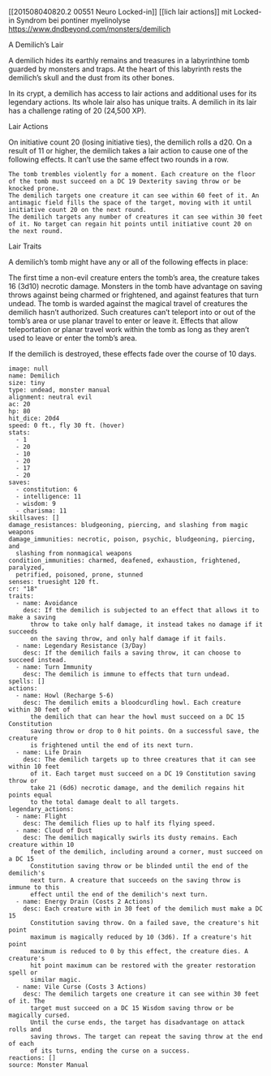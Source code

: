 [[201508040820.2 00551 Neuro Locked-in]]
 [[lich lair actions]] mit Locked-in Syndrom bei pontiner myelinolyse
https://www.dndbeyond.com/monsters/demilich

A Demilich’s Lair

A demilich hides its earthly remains and treasures in a labyrinthine tomb guarded by monsters and traps. At the heart of this labyrinth rests the demilich’s skull and the dust from its other bones.

In its crypt, a demilich has access to lair actions and additional uses for its legendary actions. Its whole lair also has unique traits. A demilich in its lair has a challenge rating of 20 (24,500 XP).
 

Lair Actions

On initiative count 20 (losing initiative ties), the demilich rolls a d20. On a result of 11 or higher, the demilich takes a lair action to cause one of the following effects. It can’t use the same effect two rounds in a row.

    The tomb trembles violently for a moment. Each creature on the floor of the tomb must succeed on a DC 19 Dexterity saving throw or be knocked prone.
    The demilich targets one creature it can see within 60 feet of it. An antimagic field fills the space of the target, moving with it until initiative count 20 on the next round.
    The demilich targets any number of creatures it can see within 30 feet of it. No target can regain hit points until initiative count 20 on the next round.

Lair Traits

A demilich’s tomb might have any or all of the following effects in place:

The first time a non-evil creature enters the tomb’s area, the creature takes 16 (3d10) necrotic damage.
    Monsters in the tomb have advantage on saving throws against being charmed or frightened, and against features that turn undead.
    The tomb is warded against the magical travel of creatures the demilich hasn’t authorized. Such creatures can’t teleport into or out of the tomb’s area or use planar travel to enter or leave it. Effects that allow teleportation or planar travel work within the tomb as long as they aren’t used to leave or enter the tomb’s area.

If the demilich is destroyed, these effects fade over the course of 10 days.

```statblock
image: null
name: Demilich
size: tiny
type: undead, monster manual
alignment: neutral evil
ac: 20
hp: 80
hit_dice: 20d4
speed: 0 ft., fly 30 ft. (hover)
stats:
  - 1
  - 20
  - 10
  - 20
  - 17
  - 20
saves:
  - constitution: 6
  - intelligence: 11
  - wisdom: 9
  - charisma: 11
skillsaves: []
damage_resistances: bludgeoning, piercing, and slashing from magic weapons
damage_immunities: necrotic, poison, psychic, bludgeoning, piercing, and
  slashing from nonmagical weapons
condition_immunities: charmed, deafened, exhaustion, frightened, paralyzed,
  petrified, poisoned, prone, stunned
senses: truesight 120 ft.
cr: "18"
traits:
  - name: Avoidance
    desc: If the demilich is subjected to an effect that allows it to make a saving
      throw to take only half damage, it instead takes no damage if it succeeds
      on the saving throw, and only half damage if it fails.
  - name: Legendary Resistance (3/Day)
    desc: If the demilich fails a saving throw, it can choose to succeed instead.
  - name: Turn Immunity
    desc: The demilich is immune to effects that turn undead.
spells: []
actions:
  - name: Howl (Recharge 5-6)
    desc: The demilich emits a bloodcurdling howl. Each creature within 30 feet of
      the demilich that can hear the howl must succeed on a DC 15 Constitution
      saving throw or drop to 0 hit points. On a successful save, the creature
      is frightened until the end of its next turn.
  - name: Life Drain
    desc: The demilich targets up to three creatures that it can see within 10 feet
      of it. Each target must succeed on a DC 19 Constitution saving throw or
      take 21 (6d6) necrotic damage, and the demilich regains hit points equal
      to the total damage dealt to all targets.
legendary_actions:
  - name: Flight
    desc: The demilich flies up to half its flying speed.
  - name: Cloud of Dust
    desc: The demilich magically swirls its dusty remains. Each creature within 10
      feet of the demilich, including around a corner, must succeed on a DC 15
      Constitution saving throw or be blinded until the end of the demilich's
      next turn. A creature that succeeds on the saving throw is immune to this
      effect until the end of the demilich's next turn.
  - name: Energy Drain (Costs 2 Actions)
    desc: Each creature with in 30 feet of the demilich must make a DC 15
      Constitution saving throw. On a failed save, the creature's hit point
      maximum is magically reduced by 10 (3d6). If a creature's hit point
      maximum is reduced to 0 by this effect, the creature dies. A creature's
      hit point maximum can be restored with the greater restoration spell or
      similar magic.
  - name: Vile Curse (Costs 3 Actions)
    desc: The demilich targets one creature it can see within 30 feet of it. The
      target must succeed on a DC 15 Wisdom saving throw or be magically cursed.
      Until the curse ends, the target has disadvantage on attack rolls and
      saving throws. The target can repeat the saving throw at the end of each
      of its turns, ending the curse on a success.
reactions: []
source: Monster Manual
```